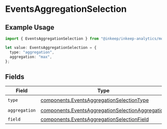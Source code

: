 # EventsAggregationSelection

## Example Usage

```typescript
import { EventsAggregationSelection } from "@inkeep/inkeep-analytics/models/components";

let value: EventsAggregationSelection = {
  type: "aggregation",
  aggregation: "max",
};
```

## Fields

| Field                                                                                                                | Type                                                                                                                 | Required                                                                                                             | Description                                                                                                          |
| -------------------------------------------------------------------------------------------------------------------- | -------------------------------------------------------------------------------------------------------------------- | -------------------------------------------------------------------------------------------------------------------- | -------------------------------------------------------------------------------------------------------------------- |
| `type`                                                                                                               | [components.EventsAggregationSelectionType](../../models/components/eventsaggregationselectiontype.md)               | :heavy_check_mark:                                                                                                   | N/A                                                                                                                  |
| `aggregation`                                                                                                        | [components.EventsAggregationSelectionAggregation](../../models/components/eventsaggregationselectionaggregation.md) | :heavy_check_mark:                                                                                                   | N/A                                                                                                                  |
| `field`                                                                                                              | [components.EventsAggregationSelectionField](../../models/components/eventsaggregationselectionfield.md)             | :heavy_minus_sign:                                                                                                   | N/A                                                                                                                  |